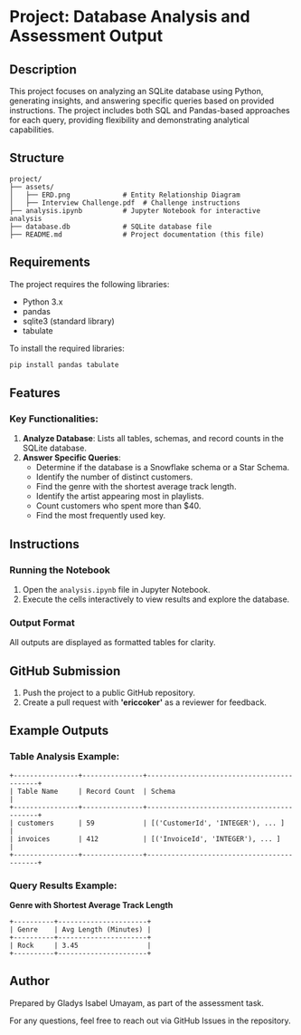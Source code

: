 # Project: Database Analysis and Assessment Output

## Description
This project focuses on analyzing an SQLite database using Python, generating insights, and answering specific queries based on provided instructions. The project includes both SQL and Pandas-based approaches for each query, providing flexibility and demonstrating analytical capabilities.

## Structure
```
project/
├── assets/
│   ├── ERD.png             # Entity Relationship Diagram
│   ├── Interview Challenge.pdf  # Challenge instructions
├── analysis.ipynb          # Jupyter Notebook for interactive analysis
├── database.db             # SQLite database file
├── README.md               # Project documentation (this file)
```

## Requirements
The project requires the following libraries:
- Python 3.x
- pandas
- sqlite3 (standard library)
- tabulate

To install the required libraries:
```bash
pip install pandas tabulate
```

## Features
### Key Functionalities:
1. **Analyze Database**: Lists all tables, schemas, and record counts in the SQLite database.
2. **Answer Specific Queries**:
   - Determine if the database is a Snowflake schema or a Star Schema.
   - Identify the number of distinct customers.
   - Find the genre with the shortest average track length.
   - Identify the artist appearing most in playlists.
   - Count customers who spent more than $40.
   - Find the most frequently used key.

## Instructions
### Running the Notebook
1. Open the `analysis.ipynb` file in Jupyter Notebook.
2. Execute the cells interactively to view results and explore the database.

### Output Format
All outputs are displayed as formatted tables for clarity.

## GitHub Submission
1. Push the project to a public GitHub repository.
2. Create a pull request with **'ericcoker'** as a reviewer for feedback.

## Example Outputs
### Table Analysis Example:
```
+----------------+---------------+-------------------------------------------+
| Table Name     | Record Count  | Schema                                    |
+----------------+---------------+-------------------------------------------+
| customers      | 59            | [('CustomerId', 'INTEGER'), ... ]        |
| invoices       | 412           | [('InvoiceId', 'INTEGER'), ... ]         |
+----------------+---------------+-------------------------------------------+
```

### Query Results Example:
**Genre with Shortest Average Track Length**
```
+----------+----------------------+
| Genre    | Avg Length (Minutes) |
+----------+----------------------+
| Rock     | 3.45                 |
+----------+----------------------+
```

## Author
Prepared by Gladys Isabel Umayam, as part of the assessment task.

For any questions, feel free to reach out via GitHub Issues in the repository.